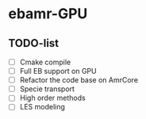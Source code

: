 # ebamr-GPU

## TODO-list

- [ ] Cmake compile
- [ ] Full EB support on GPU
- [ ] Refactor the code base on AmrCore
- [ ] Specie transport
- [ ] High order methods
- [ ] LES modeling
